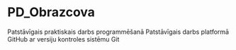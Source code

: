 # PD_Obrazcova
Patstāvīgais praktiskais darbs programmēšanā
Patstāvīgais darbs platformā GitHub ar versiju kontroles sistēmu Git
